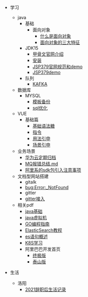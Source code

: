 * 学习
    
    * java
        * 基础
            * 面向对象
              * [什么是面向对象](/java/什么是面向对象.md)
              * [面向对象的三大特征](/java/面向对象的三大特征.md)
        * JDK15
            * [甲骨文官网介绍](/html/jdk15/甲骨文宣布Java15.md)
            * [安装](/html/jdk15/JDK15安装.md)
            * [JSP379官网规范和demo](/html/jdk15/JEP378.md)
            * [JSP379demo](/html/jdk15/JEP378_java测试.md)
        * 队列
            * [KAFKA](/java/kafka.md)    
    * 数据库
        * MYSQL
            * [模板备份](/sql/常用sql模板备份.md)
            * [sql优化](/sql/高级MySql_sql优化_司晓杰.md)
    * VUE
        * 基础篇
            * [基础语法糖](/vue/VUE基本语法糖.md)
            * [指令](/vue/VUE指令.md)
            * [用法引申](/vue/VUE取值用法引申.md)
            * [场景引申](/vue/VUE功能场景总结.md)
    * 业务场景
        * [华为云定期归档](/docs/华为云归档方案.md)
        * [MQ报错总结.md](/java/MQ报错总结.md)
        * [阿里系的sdk包引入注意事项](/docs/阿里系的sdk包引入注意事项.md)
    * <color>文档型网站搭建</color>
      * gitalk
      * [bug:Error:_NotFound](/docs/记录一次gitPage的搭建过程.md)
      * gitter
      * [gitter接入](/docs/gitter接入.md)
    * 相关pdf
      * [java基础](/java/基础-蒋文明笔记.md)
      * [java虚拟机](/java/基础-Java虚拟机第二版.md)
      * [GO编程指南](/java/GO_Web编程.md)
      * [ElasticSearch教程](/java/ElasticSearch教程.md)  
      * [es语句概述](/java/es搜索等语句总结.md)
      * [K8S学习](/docs/K8S学习link.md)
      * 阿里巴巴开发首页
        * [终极版](/java/阿里巴巴开发手册终极版.md)
        * [泰山版](/java/阿里编程规范泰山版.md)
* 生活
    * 洛阳
        * [2021辞职后生活记录](/life/洛阳博物馆.md)            
                 